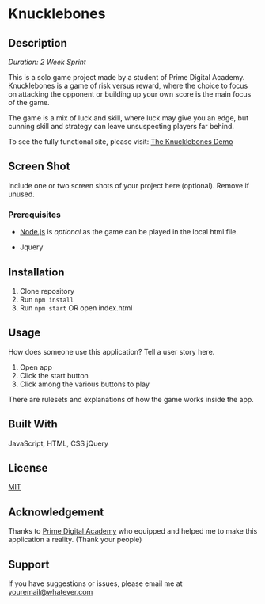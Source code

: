 # Knucklebones

## Description

_Duration: 2 Week Sprint_

This is a solo game project made by a student of Prime Digital Academy. Knucklebones is a game of risk versus reward, where the choice to focus on attacking the opponent or building up your own score is the main focus of the game.

The game is a mix of luck and skill, where luck may give you an edge, but cunning skill and strategy can leave unsuspecting players far behind.

To see the fully functional site, please visit: [The Knucklebones Demo](http://35.173.191.89:5000/)

## Screen Shot

Include one or two screen shots of your project here (optional). Remove if unused.

### Prerequisites

- [Node.js](https://nodejs.org/en/) is _optional_ as the game can be played in the local html file.

- Jquery

## Installation

1. Clone repository
2. Run `npm install`
3. Run `npm start` OR open index.html

## Usage
How does someone use this application? Tell a user story here.

1. Open app
2. Click the start button
3. Click among the various buttons to play

There are rulesets and explanations of how the game works inside the app.

## Built With

JavaScript, HTML, CSS
jQuery

## License
[MIT](https://choosealicense.com/licenses/mit/)

## Acknowledgement
Thanks to [Prime Digital Academy](www.primeacademy.io) who equipped and helped me to make this application a reality. (Thank your people)

## Support
If you have suggestions or issues, please email me at [youremail@whatever.com]()
